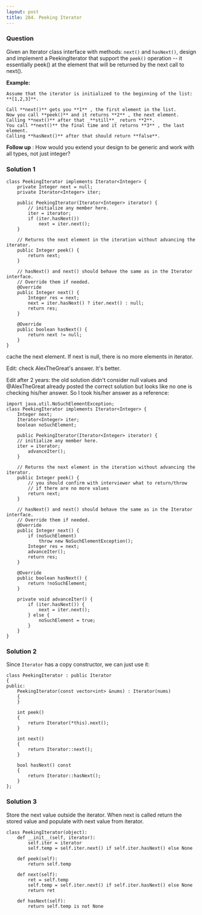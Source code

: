 ```yaml
---
layout: post
title: 284. Peeking Iterator
---
```

### Question
Given an Iterator class interface with methods: `next()` and `hasNext()`,
design and implement a PeekingIterator that support the `peek()` operation --
it essentially peek() at the element that will be returned by the next call to
next().

 **Example:**

    
    
    Assume that the iterator is initialized to the beginning of the list: **[1,2,3]**.
    
    Call **next()** gets you **1** , the first element in the list.
    Now you call **peek()** and it returns **2** , the next element. Calling **next()** after that _**still**_ return **2**. 
    You call **next()** the final time and it returns **3** , the last element. 
    Calling **hasNext()** after that should return **false**.
    

**Follow up** : How would you extend your design to be generic and work with
all types, not just integer?

### Solution 1
    
    
    class PeekingIterator implements Iterator<Integer> {  
        private Integer next = null;
        private Iterator<Integer> iter;
    
        public PeekingIterator(Iterator<Integer> iterator) {
            // initialize any member here.
            iter = iterator;
            if (iter.hasNext())
                next = iter.next();
        }
        
        // Returns the next element in the iteration without advancing the iterator. 
        public Integer peek() {
            return next; 
        }
    
        // hasNext() and next() should behave the same as in the Iterator interface.
        // Override them if needed.
        @Override
        public Integer next() {
            Integer res = next;
            next = iter.hasNext() ? iter.next() : null;
            return res; 
        }
    
        @Override
        public boolean hasNext() {
            return next != null;
        }
    }
    

cache the next element. If next is null, there is no more elements in
iterator.

Edit: check AlexTheGreat's answer. It's better.

Edit after 2 years: the old solution didn't consider null values and
@AlexTheGreat already posted the correct solution but looks like no one is
checking his/her answer. So I took his/her answer as a reference:

    
    
    import java.util.NoSuchElementException;
    class PeekingIterator implements Iterator<Integer> {
        Integer next;
        Iterator<Integer> iter;
        boolean noSuchElement;
    
        public PeekingIterator(Iterator<Integer> iterator) {
    	// initialize any member here.
    	iter = iterator;
            advanceIter();
        }
    
        // Returns the next element in the iteration without advancing the iterator.
        public Integer peek() {
            // you should confirm with interviewer what to return/throw
            // if there are no more values
            return next;
        }
    
        // hasNext() and next() should behave the same as in the Iterator interface.
        // Override them if needed.
        @Override
        public Integer next() {
            if (noSuchElement)
                throw new NoSuchElementException();
            Integer res = next;
            advanceIter();
            return res;
        }
    
        @Override 
        public boolean hasNext() {
            return !noSuchElement;
        }
        
        private void advanceIter() {
            if (iter.hasNext()) {
                next = iter.next();
            } else {
                noSuchElement = true;
            }
        }
    }
    


### Solution 2
Since `Iterator` has a copy constructor, we can just use it:

    
    
    class PeekingIterator : public Iterator
    {
    public:
        PeekingIterator(const vector<int> &nums) : Iterator(nums)
        {
        }
    
        int peek()
        {
            return Iterator(*this).next();
        }
    
        int next()
        {
            return Iterator::next();
        }
    
        bool hasNext() const
        {
            return Iterator::hasNext();
        }
    };


### Solution 3
Store the next value outside the iterator. When next is called return the
stored value and populate with next value from iterator.

    
    
    class PeekingIterator(object):
        def __init__(self, iterator):
            self.iter = iterator
            self.temp = self.iter.next() if self.iter.hasNext() else None
    
        def peek(self):
            return self.temp
    
        def next(self):
            ret = self.temp
            self.temp = self.iter.next() if self.iter.hasNext() else None
            return ret
    
        def hasNext(self):
            return self.temp is not None



